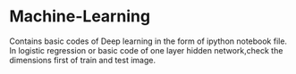 # Machine-Learning
Contains basic codes of Deep learning in the form of  ipython notebook file.
In logistic regression or basic code of one layer hidden network,check the dimensions first of train and test image. 
